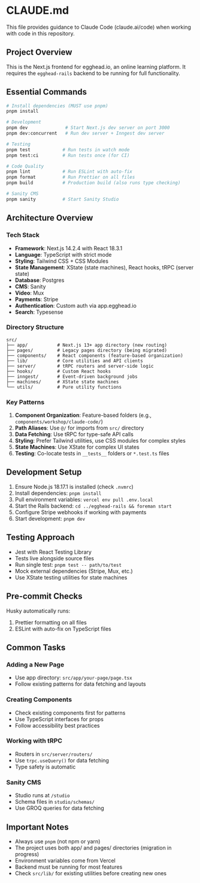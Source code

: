 # CLAUDE.md

This file provides guidance to Claude Code (claude.ai/code) when working with code in this repository.

## Project Overview

This is the Next.js frontend for egghead.io, an online learning platform. It requires the `egghead-rails` backend to be running for full functionality.

## Essential Commands

```bash
# Install dependencies (MUST use pnpm)
pnpm install

# Development
pnpm dev              # Start Next.js dev server on port 3000
pnpm dev:concurrent   # Run dev server + Inngest dev server

# Testing
pnpm test            # Run tests in watch mode
pnpm test:ci         # Run tests once (for CI)

# Code Quality
pnpm lint            # Run ESLint with auto-fix
pnpm format          # Run Prettier on all files
pnpm build           # Production build (also runs type checking)

# Sanity CMS
pnpm sanity          # Start Sanity Studio
```

## Architecture Overview

### Tech Stack
- **Framework**: Next.js 14.2.4 with React 18.3.1
- **Language**: TypeScript with strict mode
- **Styling**: Tailwind CSS + CSS Modules
- **State Management**: XState (state machines), React hooks, tRPC (server state)
- **Database**: Postgres
- **CMS**: Sanity
- **Video**: Mux
- **Payments**: Stripe
- **Authentication**: Custom auth via app.egghead.io
- **Search**: Typesense

### Directory Structure
```
src/
├── app/           # Next.js 13+ app directory (new routing)
├── pages/         # Legacy pages directory (being migrated)
├── components/    # React components (feature-based organization)
├── lib/           # Core utilities and API clients
├── server/        # tRPC routers and server-side logic
├── hooks/         # Custom React hooks
├── inngest/       # Event-driven background jobs
├── machines/      # XState state machines
└── utils/         # Pure utility functions
```

### Key Patterns

1. **Component Organization**: Feature-based folders (e.g., `components/workshop/claude-code/`)
2. **Path Aliases**: Use `@/` for imports from `src/` directory
3. **Data Fetching**: Use tRPC for type-safe API calls
4. **Styling**: Prefer Tailwind utilities, use CSS modules for complex styles
5. **State Machines**: Use XState for complex UI states
6. **Testing**: Co-locate tests in `__tests__` folders or `*.test.ts` files

## Development Setup

1. Ensure Node.js 18.17.1 is installed (check `.nvmrc`)
2. Install dependencies: `pnpm install`
3. Pull environment variables: `vercel env pull .env.local`
4. Start the Rails backend: `cd ../egghead-rails && foreman start`
5. Configure Stripe webhooks if working with payments
6. Start development: `pnpm dev`

## Testing Approach

- Jest with React Testing Library
- Tests live alongside source files
- Run single test: `pnpm test -- path/to/test`
- Mock external dependencies (Stripe, Mux, etc.)
- Use XState testing utilities for state machines

## Pre-commit Checks

Husky automatically runs:
1. Prettier formatting on all files
2. ESLint with auto-fix on TypeScript files

## Common Tasks

### Adding a New Page
- Use app directory: `src/app/your-page/page.tsx`
- Follow existing patterns for data fetching and layouts

### Creating Components
- Check existing components first for patterns
- Use TypeScript interfaces for props
- Follow accessibility best practices

### Working with tRPC
- Routers in `src/server/routers/`
- Use `trpc.useQuery()` for data fetching
- Type safety is automatic

### Sanity CMS
- Studio runs at `/studio`
- Schema files in `studio/schemas/`
- Use GROQ queries for data fetching

## Important Notes

- Always use `pnpm` (not npm or yarn)
- The project uses both app/ and pages/ directories (migration in progress)
- Environment variables come from Vercel
- Backend must be running for most features
- Check `src/lib/` for existing utilities before creating new ones
